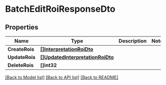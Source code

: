 # BatchEditRoiResponseDto

## Properties

Name | Type | Description | Notes
------------ | ------------- | ------------- | -------------
**CreateRois** | [**[]InterpretationRoiDto**](InterpretationRoiDTO.md) |  | 
**UpdateRois** | [**[]UpdatedInterpretationRoiDto**](UpdatedInterpretationRoiDTO.md) |  | 
**DeleteRois** | **[]int32** |  | 

[[Back to Model list]](../README.md#documentation-for-models) [[Back to API list]](../README.md#documentation-for-api-endpoints) [[Back to README]](../README.md)


